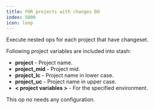 ```yaml
---
title: FOR projects with changes DO
index: 5000
icon: loop
---
```


Execute nested ops for each project that have changeset.

Following project variables are included into stash:

- **project** - Project name.
- **project_mid** - Project mid.
- **project_lc** - Project name in lower case.
- **project_uc** - Project name in upper case.
- **< project variables >** - For the specified environment.

This op no needs any configuration.


